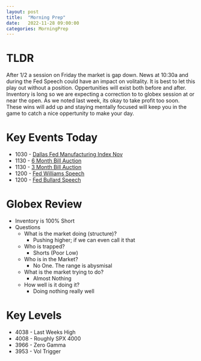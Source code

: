 ```yaml
---
layout: post
title:  "Morning Prep"
date:   2022-11-28 09:00:00
categories: MorningPrep
---
```

# TLDR
After 1/2 a session on Friday the market is gap down. News at 10:30a and during the Fed Speech could have an impact on volitality. It is best to let this play out without a position. Oppertunities will exist both before and after. Inventory is long so we are expecting a correction to to globex session at or near the open. As we noted last week, its okay to take profit too soon. These wins will add up and staying mentally focused will keep you in the game to catch a nice oppertunity to make your day. 

# Key Events Today
- 1030 - [Dallas Fed Manufacturing Index Nov](https://tradingeconomics.com/united-states/dallas-fed-manufacturing-index)
- 1130 - [6 Month Bill Auction](https://tradingeconomics.com/united-states/6-month-bill-yield)
- 1130 - [3 Month Bill Auction](https://tradingeconomics.com/united-states/3-month-bill-yield)
- 1200 - [Fed Williams Speech](https://tradingeconomics.com/united-states/interest-rate)
- 1200 - [Fed Bullard Speech](https://tradingeconomics.com/united-states/interest-rate)

# Globex Review
- Inventory is 100% Short
- Questions
    - What is the market doing (structure)?
        - Pushing higher; if we can even call it that
    - Who is trapped?
        - Shorts (Poor Low)
    - Who is in the Market?
        - No One. The range is abysmisal 
    - What is the market trying to do?
        - Almost Nothing
    - How well is it doing it?
        - Doing nothing really well

# Key Levels
- 4038 - Last Weeks High
- 4008 - Roughly SPX 4000
- 3966 - Zero Gamma
- 3953 - Vol Trigger
​
​
​
